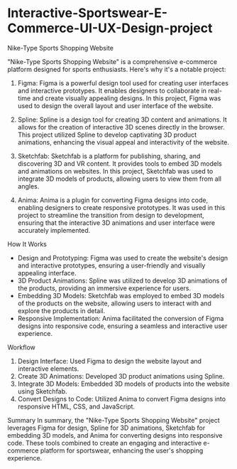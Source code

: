 # Interactive-Sportswear-E-Commerce-UI-UX-Design-project

Nike-Type Sports Shopping Website

"Nike-Type Sports Shopping Website" is a comprehensive e-commerce platform designed for sports enthusiasts. Here's why it's a notable project:

1. Figma: Figma is a powerful design tool used for creating user interfaces and interactive prototypes. It enables designers to collaborate in real-time and create visually appealing designs. In this project, Figma was used to design the overall layout and user interface of the website.

2. Spline: Spline is a design tool for creating 3D content and animations. It allows for the creation of interactive 3D scenes directly in the browser. This project utilized Spline to develop captivating 3D product animations, enhancing the visual appeal and interactivity of the website.

3. Sketchfab: Sketchfab is a platform for publishing, sharing, and discovering 3D and VR content. It provides tools to embed 3D models and animations on websites. In this project, Sketchfab was used to integrate 3D models of products, allowing users to view them from all angles.

4. Anima: Anima is a plugin for converting Figma designs into code, enabling designers to create responsive prototypes. It was used in this project to streamline the transition from design to development, ensuring that the interactive 3D animations and user interface were accurately implemented.

How It Works
- Design and Prototyping: Figma was used to create the website's design and interactive prototypes, ensuring a user-friendly and visually appealing interface.
- 3D Product Animations: Spline was utilized to develop 3D animations of the products, providing an immersive experience for users.
- Embedding 3D Models: Sketchfab was employed to embed 3D models of the products on the website, allowing users to interact with and explore the products in detail.
- Responsive Implementation: Anima facilitated the conversion of Figma designs into responsive code, ensuring a seamless and interactive user experience.

Workflow
1. Design Interface: Used Figma to design the website layout and interactive elements.
2. Create 3D Animations: Developed 3D product animations using Spline.
3. Integrate 3D Models: Embedded 3D models of products into the website using Sketchfab.
4. Convert Designs to Code: Utilized Anima to convert Figma designs into responsive HTML, CSS, and JavaScript.

Summary
In summary, the "Nike-Type Sports Shopping Website" project leverages Figma for design, Spline for 3D animations, Sketchfab for embedding 3D models, and Anima for converting designs into responsive code. These tools combined to create an engaging and interactive e-commerce platform for sportswear, enhancing the user's shopping experience.
